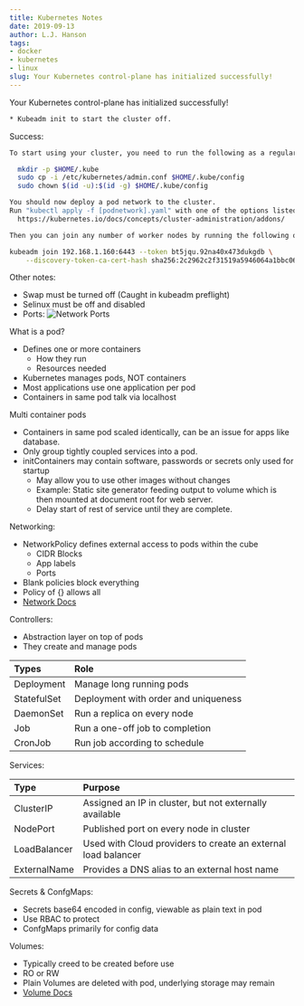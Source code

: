 ```yaml
---
title: Kubernetes Notes
date: 2019-09-13
author: L.J. Hanson
tags: 
- docker
- kubernetes
- linux
slug: Your Kubernetes control-plane has initialized successfully!
---
```


Your Kubernetes control-plane has initialized successfully!

```bash
* Kubeadm init to start the cluster off.
```

Success:

```bash
To start using your cluster, you need to run the following as a regular user:

  mkdir -p $HOME/.kube
  sudo cp -i /etc/kubernetes/admin.conf $HOME/.kube/config
  sudo chown $(id -u):$(id -g) $HOME/.kube/config

You should now deploy a pod network to the cluster.
Run "kubectl apply -f [podnetwork].yaml" with one of the options listed at:
  https://kubernetes.io/docs/concepts/cluster-administration/addons/

Then you can join any number of worker nodes by running the following on each as root:

kubeadm join 192.168.1.160:6443 --token bt5jqu.92na40x473dukgdb \
    --discovery-token-ca-cert-hash sha256:2c2962c2f31519a5946064a1bbc0671367d4dd9630715ecfb2c71dfd1d4eed28

```

Other notes:

- Swap must be turned off (Caught in kubeadm preflight)
- Selinux must be off and disabled
- Ports:
  ![Network Ports](https://i.stack.imgur.com/GY4ae.png)

What is a pod?

- Defines one or more containers
  - How they run
  - Resources needed
- Kubernetes manages pods, NOT containers
- Most applications use one application per pod
- Containers in same pod talk via localhost

Multi container pods

- Containers in same pod scaled identically, can be an issue for apps like database.
- Only group tightly coupled services into a pod.
- initContainers may contain software, passwords or secrets only used for startup
  - May allow you to use other images without changes
  - Example: Static site generator feeding output to volume which is then mounted at document root for web server.
  - Delay start of rest of service until they are complete.

Networking:

- NetworkPolicy defines external access to pods within the cube
  - CIDR Blocks
  - App labels
  - Ports
- Blank policies block everything
- Policy of {} allows all
- [Network Docs](https://kubernetes.io/docs/concepts/services-networking/network-policies/)

Controllers:

- Abstraction layer on top of pods
- They create and manage pods

|Types|Role|
|:---|:---|
|Deployment|Manage long running pods|
|StatefulSet| Deployment with order and uniqueness|
|DaemonSet|Run a replica on every node|
|Job|Run a one-off job to completion|
|CronJob|Run job according to schedule|

Services:

| Type | Purpose |
|:---|:---|
|ClusterIP | Assigned an IP in cluster, but not externally available |
| NodePort | Published port on every node in cluster |
| LoadBalancer | Used with Cloud providers to create an external load balancer|
| ExternalName | Provides a DNS alias to an external host name |

Secrets & ConfgMaps:

- Secrets base64 encoded in config, viewable as plain text in pod
- Use RBAC to protect
- ConfgMaps primarily for config data

Volumes:

- Typically creed to be created before use
- RO or RW
- Plain Volumes are deleted with pod, underlying storage may remain
- [Volume Docs](https://kubernetes.io/docs/concepts/storage/volumes/)
